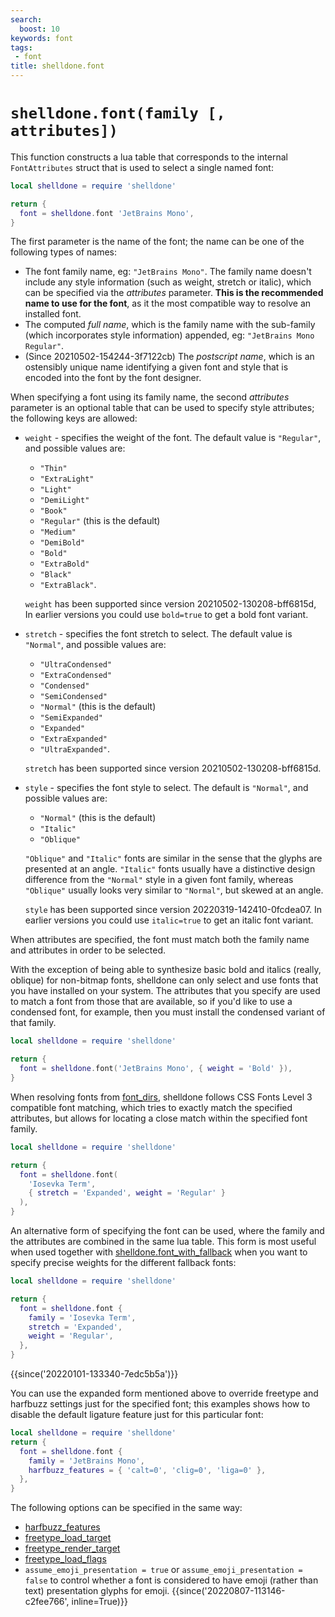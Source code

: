 ```yaml
---
search:
  boost: 10
keywords: font
tags:
 - font
title: shelldone.font
---
```


# `shelldone.font(family [, attributes])`

This function constructs a lua table that corresponds to the internal `FontAttributes`
struct that is used to select a single named font:

```lua
local shelldone = require 'shelldone'

return {
  font = shelldone.font 'JetBrains Mono',
}
```

The first parameter is the name of the font; the name can be one of the following types of names:

* The font family name, eg: `"JetBrains Mono"`.  The family name doesn't include any style information (such as weight, stretch or italic), which can be specified via the *attributes* parameter.  **This is the recommended name to use for the font**, as it the most compatible way to resolve an installed font.
* The computed *full name*, which is the family name with the sub-family (which incorporates style information) appended, eg: `"JetBrains Mono Regular"`.
* (Since 20210502-154244-3f7122cb) The *postscript name*, which is an ostensibly unique name identifying a given font and style that is encoded into the font by the font designer.

When specifying a font using its family name, the second *attributes* parameter
is an optional table that can be used to specify style attributes; the
following keys are allowed:

* `weight` - specifies the weight of the font.  The default value is `"Regular"`, and possible values are:

    * `"Thin"`
    * `"ExtraLight"`
    * `"Light"`
    * `"DemiLight"`
    * `"Book"`
    * `"Regular"` (this is the default)
    * `"Medium"`
    * `"DemiBold"`
    * `"Bold"`
    * `"ExtraBold"`
    * `"Black"`
    * `"ExtraBlack"`.

  `weight` has been supported since version 20210502-130208-bff6815d, In earlier versions you
  could use `bold=true` to get a bold font variant.

* `stretch` - specifies the font stretch to select.  The default value is `"Normal"`, and possible values are:

    * `"UltraCondensed"`
    * `"ExtraCondensed"`
    * `"Condensed"`
    * `"SemiCondensed"`
    * `"Normal"` (this is the default)
    * `"SemiExpanded"`
    * `"Expanded"`
    * `"ExtraExpanded"`
    * `"UltraExpanded"`.

  `stretch` has been supported since version 20210502-130208-bff6815d.

* `style` - specifies the font style to select.  The default is `"Normal"`, and possible values are:

    * `"Normal"` (this is the default)
    * `"Italic"`
    * `"Oblique"`

  `"Oblique"` and `"Italic"` fonts are similar in the sense that the glyphs
  are presented at an angle.  `"Italic"` fonts usually have a distinctive
  design difference from the `"Normal"` style in a given font family,
  whereas `"Oblique"` usually looks very similar to `"Normal"`, but skewed
  at an angle.

  `style` has been supported since version 20220319-142410-0fcdea07. In earlier versions
  you could use `italic=true` to get an italic font variant.

When attributes are specified, the font must match both the family name and
attributes in order to be selected.

With the exception of being able to synthesize basic bold and italics (really,
oblique) for non-bitmap fonts, shelldone can only select and use fonts that you
have installed on your system.  The attributes that you specify are used to
match a font from those that are available, so if you'd like to use a condensed
font, for example, then you must install the condensed variant of that family.


```lua
local shelldone = require 'shelldone'

return {
  font = shelldone.font('JetBrains Mono', { weight = 'Bold' }),
}
```

When resolving fonts from [font_dirs](../config/font_dirs.md), shelldone follows CSS Fonts
Level 3 compatible font matching, which tries to exactly match the specified
attributes, but allows for locating a close match within the specified font
family.

```lua
local shelldone = require 'shelldone'

return {
  font = shelldone.font(
    'Iosevka Term',
    { stretch = 'Expanded', weight = 'Regular' }
  ),
}
```

An alternative form of specifying the font can be used, where the family and the attributes
are combined in the same lua table.  This form is most useful when used together with
[shelldone.font_with_fallback](font_with_fallback.md) when you want to specify precise
weights for the different fallback fonts:

```lua
local shelldone = require 'shelldone'

return {
  font = shelldone.font {
    family = 'Iosevka Term',
    stretch = 'Expanded',
    weight = 'Regular',
  },
}
```

{{since('20220101-133340-7edc5b5a')}}

You can use the expanded form mentioned above to override freetype and harfbuzz
settings just for the specified font; this examples shows how to disable the
default ligature feature just for this particular font:

```lua
local shelldone = require 'shelldone'
return {
  font = shelldone.font {
    family = 'JetBrains Mono',
    harfbuzz_features = { 'calt=0', 'clig=0', 'liga=0' },
  },
}
```

The following options can be specified in the same way:

* [harfbuzz_features](../../font-shaping.md)
* [freetype_load_target](../config/freetype_load_target.md)
* [freetype_render_target](../config/freetype_render_target.md)
* [freetype_load_flags](../config/freetype_load_flags.md)
* `assume_emoji_presentation = true` or `assume_emoji_presentation = false` to control whether a font is considered to have emoji (rather than text) presentation glyphs for emoji. {{since('20220807-113146-c2fee766', inline=True)}}

